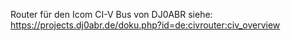 Router für den Icom CI-V Bus von DJ0ABR
siehe: https://projects.dj0abr.de/doku.php?id=de:civrouter:civ_overview

